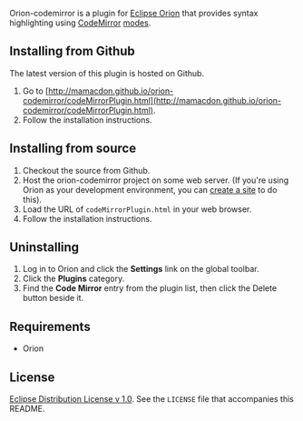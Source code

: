 Orion-codemirror is a plugin for [Eclipse Orion](http://wiki.eclipse.org/Orion) that provides syntax highlighting using [CodeMirror](http://codemirror.net/) [modes](http://codemirror.net/manual.html#modeapi).

Installing from Github
----------------------
The latest version of this plugin is hosted on Github.

1. Go to [http://mamacdon.github.io/orion-codemirror/codeMirrorPlugin.html](http://mamacdon.github.io/orion-codemirror/codeMirrorPlugin.html).
2. Follow the installation instructions.

Installing from source
----------------------
1. Checkout the source from Github.
2. Host the orion-codemirror project on some web server. (If you're using Orion as your development environment, you can [create a site](http://wiki.eclipse.org/Orion/How_Tos/Setup_Orion_Client_Hosted_Site_on_OrionHub) to do this).
3. Load the URL of ```codeMirrorPlugin.html``` in your web browser.
4. Follow the installation instructions.

Uninstalling
------------
1. Log in to Orion and click the **Settings** link on the global toolbar.
2. Click the **Plugins** category.
3. Find the **Code Mirror** entry from the plugin list, then click the Delete button beside it.

Requirements
------------
* Orion

License
-------
[Eclipse Distribution License v 1.0](http://www.eclipse.org/org/documents/edl-v10.html). See the ```LICENSE``` file that accompanies this README.
